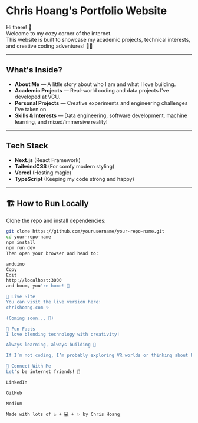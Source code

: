 

# Chris Hoang's Portfolio Website

Hi there! 👋  
Welcome to my cozy corner of the internet.  
This website is built to showcase my academic projects, technical interests, and creative coding adventures! 🚀✨

---

## What's Inside?

-  **About Me** — A little story about who I am and what I love building.
- **Academic Projects** — Real-world coding and data projects I've developed at VCU.
- **Personal Projects** — Creative experiments and engineering challenges I've taken on.
- **Skills & Interests** — Data engineering, software development, machine learning, and mixed/immersive reality!

---

##  Tech Stack

-  **Next.js** (React Framework)
-  **TailwindCSS** (For comfy modern styling)
-  **Vercel** (Hosting magic)
-  **TypeScript** (Keeping my code strong and happy)

---

## 🏗 How to Run Locally

Clone the repo and install dependencies:

```bash
git clone https://github.com/yourusername/your-repo-name.git
cd your-repo-name
npm install
npm run dev
Then open your browser and head to:

arduino
Copy
Edit
http://localhost:3000
and boom, you're home! 🏡

🎈 Live Site
You can visit the live version here:
chrishoang.com ✨

(Coming soon... 👀)

🌸 Fun Facts
I love blending technology with creativity!

Always learning, always building 🌱

If I’m not coding, I’m probably exploring VR worlds or thinking about how to build better ones.

📨 Connect With Me
Let's be internet friends! 💬

LinkedIn

GitHub

Medium

Made with lots of ☕ + 💻 + ✨ by Chris Hoang